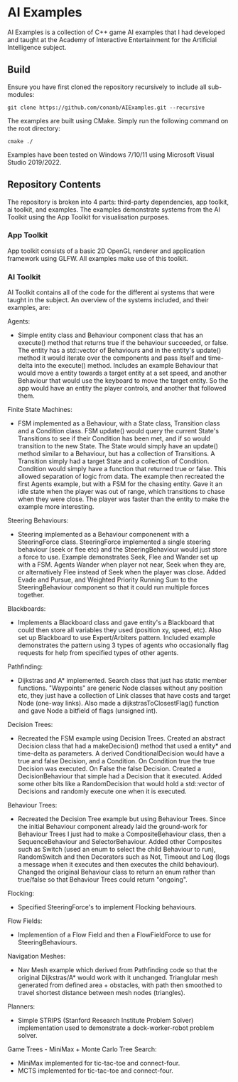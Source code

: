 # AI Examples
AI Examples is a collection of C++ game AI examples that I had developed and taught at the Academy of Interactive Entertainment for the Artificial Intelligence subject.

## Build

Ensure you have first cloned the repository recursively to include all sub-modules:

```
git clone https://github.com/conanb/AIExamples.git --recursive
```

The examples are built using CMake. Simply run the following command on the root directory:

```
cmake ./
```

Examples have been tested on Windows 7/10/11 using Microsoft Visual Studio 2019/2022.

## Repository Contents
The repository is broken into 4 parts: third-party dependencies, app toolkit, ai toolkit, and examples. The examples demonstrate systems from the AI Toolkit using the App Toolkit for visualisation purposes.

### App Toolkit
App toolkit consists of a basic 2D OpenGL renderer and application framework using GLFW. All examples make use of this toolkit.

### AI Toolkit
AI Toolkit contains all of the code for the different ai systems that were taught in the subject. An overview of the systems included, and their examples, are:

Agents: 
- Simple entity class and Behaviour component class that has an execute() method that returns true if the behaviour succeeded, or false. The entity has a std::vector of Behaviours and in the entity's update() method it would iterate over the components and pass itself and time-delta into the execute() method. Includes an example Behaviour that would move a entity towards a target entity at a set speed, and another Behaviour that would use the keyboard to move the target entity. So the app would have an entity the player controls, and another that followed them.
  
Finite State Machines:
- FSM implemented as a Behaviour, with a State class, Transition class and a Condition class. FSM update() would query the current State's Transitions to see if their Condition has been met, and if so would transition to the new State. The State would simply have an update() method similar to a Behaviour, but has a collection of Transitions. A Transition simply had a target State and a collection of Condition. Condition would simply have a function that returned true or false. This allowed separation of logic from data. The example then recreated the first Agents example, but with a FSM for the chasing entity. Gave it an idle state when the player was out of range, which transitions to chase when they were close. The player was faster than the entity to make the example more interesting.
  
Steering Behaviours:
- Steering implemented as a Behaviour componenent with a SteeringForce class. SteeringForce implemented a single steering behaviour (seek or flee etc) and the SteeringBehaviour would just store a force to use. Example demonstrates Seek, Flee and Wander set up with a FSM. Agents Wander when player not near, Seek when they are, or alternatively Flee instead of Seek when the player was close. Added Evade and Pursue, and Weighted Priority Running Sum to the SteeringBehaviour component so that it could run multiple forces together.
  
Blackboards:
- Implements a Blackboard class and gave entity's a Blackboard that could then store all variables they used (position xy, speed, etc). Also set up Blackboard to use Expert/Arbiters pattern. Included example demonstrates the pattern using 3 types of agents who occasionally flag requests for help from specified types of other agents.

Pathfinding:
- Dijkstras and A* implemented. Search class that just has static member functions. "Waypoints" are generic Node classes without any position etc, they just have a collection of Link classes that have costs and target Node (one-way links). Also made a dijkstrasToClosestFlag() function and gave Node a bitfield of flags (unsigned int).

Decision Trees:
- Recreated the FSM example using Decision Trees. Created an abstract Decision class that had a makeDecision() method that used a entity* and time-delta as parameters. A derived ConditionalDecision would have a true and false Decision, and a Condition. On Condition true the true Decision was executed. On False the false Decision. Created a DecisionBehaviour that simple had a Decision that it executed. Added some other bits like a RandomDecision that would hold a std::vector of Decisions and randomly execute one when it is executed.
  
Behaviour Trees:
- Recreated the Decision Tree example but using Behaviour Trees. Since the initial Behaviour component already laid the ground-work for Behaviour Trees I just had to make a CompositeBehaviour class, then a SequenceBehaviour and SelectorBehaviour. Added other Composites such as Switch (used an enum to select the child Behaviour to run), RandomSwitch and then Decorators such as Not, Timeout and Log (logs a message when it executes and then executes the child behaviour). Changed the original Behaviour class to return an enum rather than true/false so that Behaviour Trees could return "ongoing".   

Flocking:
- Specified SteeringForce's to implement Flocking behaviours.
  
Flow Fields:
- Implemention of a Flow Field and then a FlowFieldForce to use for SteeringBehaviours.
  
Navigation Meshes:
- Nav Mesh example which derived from Pathfinding code so that the original Dijkstras/A* would work with it unchanged. Trianglular mesh generated from defined area + obstacles, with path then smoothed to travel shortest distance between mesh nodes (triangles).
  
Planners:
- Simple STRIPS (Stanford Research Institute Problem Solver) implementation used to demonstrate a dock-worker-robot problem solver.
  
Game Trees - MiniMax + Monte Carlo Tree Search:
- MiniMax implemented for tic-tac-toe and connect-four.
- MCTS implemented for tic-tac-toe and connect-four.
